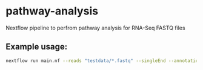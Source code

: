 # pathway-analysis

Nextflow pipeline to perfrom pathway analysis for RNA-Seq FASTQ files

## Example usage:
```bash
nextflow run main.nf --reads "testdata/*.fastq" --singleEnd --annotation testdata/experiment.csv --transcriptome testdata/transcriptome.fa  --condition treatment
```

